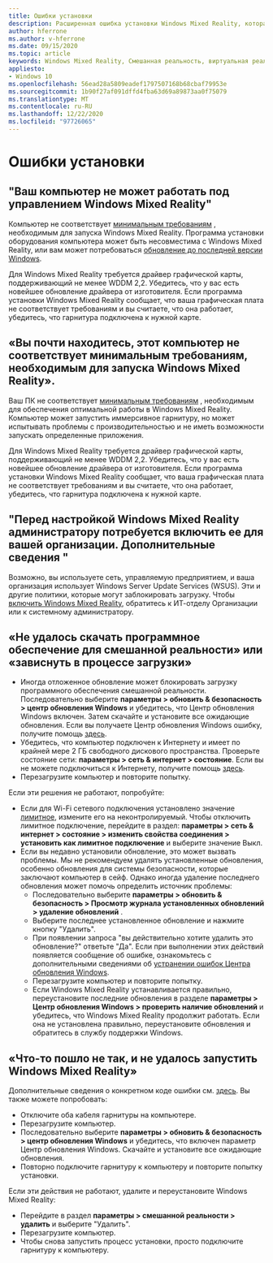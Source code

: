 ```yaml
---
title: Ошибки установки
description: Расширенная ошибка установки Windows Mixed Reality, которая выходит за пределы стандартной документации по поддержке пользователей.
author: hferrone
ms.author: v-hferrone
ms.date: 09/15/2020
ms.topic: article
keywords: Windows Mixed Reality, Смешанная реальность, виртуальная реальность, VR, MR, устранение неполадок, ошибки, Справка, поддержка, установка
appliesto:
- Windows 10
ms.openlocfilehash: 56ead28a5809eadef1797507168b68cbaf79953e
ms.sourcegitcommit: 1b90f27af091dffd4fba63d69a89873aa0f75079
ms.translationtype: MT
ms.contentlocale: ru-RU
ms.lasthandoff: 12/22/2020
ms.locfileid: "97726065"
---
```

# <a name="installation-errors"></a>Ошибки установки

## <a name="your-pc-cant-run-windows-mixed-reality"></a>"Ваш компьютер не может работать под управлением Windows Mixed Reality"

Компьютер не соответствует [минимальным требованиям](https://support.microsoft.com/help/4039260/windows-10-mixed-reality-pc-hardware-guidelines) , необходимым для запуска Windows Mixed Reality. Программа установки оборудования компьютера может быть несовместима с Windows Mixed Reality, или вам может потребоваться [обновление до последней версии Windows](https://support.microsoft.com/help/12373/windows-update-faq). 

Для Windows Mixed Reality требуется драйвер графической карты, поддерживающий не менее WDDM 2,2. Убедитесь, что у вас есть новейшее обновление драйвера от изготовителя. Если программа установки Windows Mixed Reality сообщает, что ваша графическая плата не соответствует требованиям и вы считаете, что она работает, убедитесь, что гарнитура подключена к нужной карте.

## <a name="youre-nearly-therethis-pc-doesnt-meet-the-minimum-requirements-needed-to-run-windows-mixed-reality"></a>«Вы почти находитесь, этот компьютер не соответствует минимальным требованиям, необходимым для запуска Windows Mixed Reality».

Ваш ПК не соответствует [минимальным требованиям](https://support.microsoft.com/help/4039260/windows-10-mixed-reality-pc-hardware-guidelines) , необходимым для обеспечения оптимальной работы в Windows Mixed Reality. Компьютер может запустить иммерсивное гарнитуру, но может испытывать проблемы с производительностью и не иметь возможности запускать определенные приложения.

Для Windows Mixed Reality требуется драйвер графической карты, поддерживающий не менее WDDM 2,2. Убедитесь, что у вас есть новейшее обновление драйвера от изготовителя. Если программа установки Windows Mixed Reality сообщает, что ваша графическая плата не соответствует требованиям и вы считаете, что она работает, убедитесь, что гарнитура подключена к нужной карте.

## <a name="before-we-can-set-up-windows-mixed-reality-your-administrator-will-need-to-enable-it-for-your-organization-learn-more"></a>"Перед настройкой Windows Mixed Reality администратору потребуется включить ее для вашей организации. Дополнительные сведения "

Возможно, вы используете сеть, управляемую предприятием, и ваша организация использует Windows Server Update Services (WSUS). Эти и другие политики, которые могут заблокировать загрузку. Чтобы [включить Windows Mixed Reality](https://docs.microsoft.com/windows/application-management/manage-windows-mixed-reality#enable), обратитесь к ИТ-отделу Организации или к системному администратору.

## <a name="we-couldnt-download-the-mixed-reality-software-or-hang-tight-while-we-do-some-downloading"></a>«Не удалось скачать программное обеспечение для смешанной реальности» или «зависнуть в процессе загрузки»

* Иногда отложенное обновление может блокировать загрузку программного обеспечения смешанной реальности. Последовательно выберите **параметры > обновить & безопасность > центр обновления Windows** и убедитесь, что Центр обновления Windows включен. Затем скачайте и установите все ожидающие обновления. Если вы получаете Центр обновления Windows ошибку, получите помощь [здесь](https://support.microsoft.com/help/10164/fix-windows-update-errors).
* Убедитесь, что компьютер подключен к Интернету и имеет по крайней мере 2 ГБ свободного дискового пространства. Проверьте состояние сети: **параметры > сеть & интернет > состояние**. Если вы не можете подключиться к Интернету, получите помощь [здесь](https://support.microsoft.com/help/10741/windows-10-fix-network-connection-issues).  
* Перезагрузите компьютер и повторите попытку. 

Если эти решения не работают, попробуйте:
* Если для Wi-Fi сетевого подключения установлено значение [лимитное](https://support.microsoft.com//help/17452/windows-metered-internet-connections-faq), измените его на неконтролируемый. Чтобы отключить лимитное подключение, перейдите в раздел: **параметры > сеть & интернет > состояние > изменить свойства соединения > установить как лимитное подключение** и выберите значение Выкл.  
* Если вы недавно установили обновление, это может вызвать проблемы. Мы не рекомендуем удалять установленные обновления, особенно обновления для системы безопасности, которые заключают компьютер в сейф. Однако иногда удаление последнего обновления может помочь определить источник проблемы: 
    * Последовательно выберите **параметры > обновить & безопасность > Просмотр журнала установленных обновлений > удаление обновлений** .
    * Выберите последнее установленное обновление и нажмите кнопку "Удалить".
    * При появлении запроса "вы действительно хотите удалить это обновление?" ответьте "Да". Если при выполнении этих действий появляется сообщение об ошибке, ознакомьтесь с дополнительными сведениями об [устранении ошибок Центра обновления Windows](https://support.microsoft.com//help/10164/fix-windows-update-errors). 
    * Перезагрузите компьютер и повторите попытку. 
    * Если Windows Mixed Reality устанавливается правильно, переустановите последние обновления в разделе **параметры > Центр обновления Windows > проверить наличие обновлений** и убедитесь, что Windows Mixed Reality продолжит работать. Если она не установлена правильно, переустановите обновления и обратитесь в службу поддержки Windows. 

## <a name="something-went-wrong-and-we-couldnt-start-windows-mixed-reality"></a>«Что-то пошло не так, и не удалось запустить Windows Mixed Reality»
Дополнительные сведения о конкретном коде ошибки см. [здесь](error-codes.md). Вы также можете попробовать:

* Отключите оба кабеля гарнитуры на компьютере.
* Перезагрузите компьютер.
* Последовательно выберите **параметры > обновить & безопасность > центр обновления Windows** и убедитесь, что включен параметр Центр обновления Windows. Скачайте и установите все ожидающие обновления.
* Повторно подключите гарнитуру к компьютеру и повторите попытку установки.

Если эти действия не работают, удалите и переустановите Windows Mixed Reality:
* Перейдите в раздел **параметры > смешанной реальности > удалить** и выберите "Удалить". 
* Перезагрузите компьютер. 
* Чтобы снова запустить процесс установки, просто подключите гарнитуру к компьютеру.
